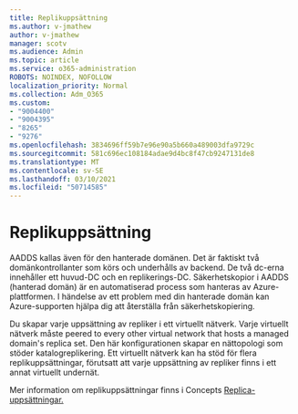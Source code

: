 ```yaml
---
title: Replikuppsättning
ms.author: v-jmathew
author: v-jmathew
manager: scotv
ms.audience: Admin
ms.topic: article
ms.service: o365-administration
ROBOTS: NOINDEX, NOFOLLOW
localization_priority: Normal
ms.collection: Adm_O365
ms.custom:
- "9004400"
- "9004395"
- "8265"
- "9276"
ms.openlocfilehash: 3834696ff59b7e96e90a5b660a489003dfa9729c
ms.sourcegitcommit: 581c696ec108184adae9d4bc8f47cb9247131de8
ms.translationtype: MT
ms.contentlocale: sv-SE
ms.lasthandoff: 03/10/2021
ms.locfileid: "50714585"
---
```

# <a name="replica-set"></a>Replikuppsättning

AADDS kallas även för den hanterade domänen. Det är faktiskt två domänkontrollanter som körs och underhålls av backend. De två dc-erna innehåller ett huvud-DC och en replikerings-DC. Säkerhetskopior i AADDS (hanterad domän) är en automatiserad process som hanteras av Azure-plattformen. I händelse av ett problem med din hanterade domän kan Azure-supporten hjälpa dig att återställa från säkerhetskopiering.

Du skapar varje uppsättning av repliker i ett virtuellt nätverk. Varje virtuellt nätverk måste peered to every other virtual network that hosts a managed domain's replica set. Den här konfigurationen skapar en nättopologi som stöder katalogreplikering. Ett virtuellt nätverk kan ha stöd för flera replikuppsättningar, förutsatt att varje uppsättning av repliker finns i ett annat virtuellt undernät.

Mer information om replikuppsättningar finns i Concepts [Replica-uppsättningar.](https://docs.microsoft.com/azure/active-directory-domain-services/concepts-replica-sets)

